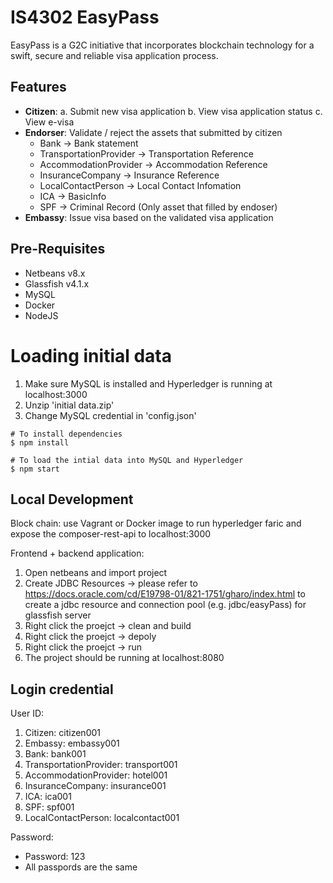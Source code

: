 # IS4302 EasyPass 

EasyPass is a G2C initiative that incorporates blockchain technology for a swift, secure and reliable visa application process.

## Features
- **Citizen**: 
    a. Submit new visa application 
    b. View visa application status
    c. View e-visa
- **Endorser**: Validate / reject the assets that submitted by citizen
    - Bank -> Bank statement
    - TransportationProvider -> Transportation Reference
    - AccommodationProvider -> Accommodation Reference 
    - InsuranceCompany -> Insurance Reference
    - LocalContactPerson -> Local Contact Infomation
    - ICA -> BasicInfo
    - SPF -> Criminal Record (Only asset that filled by endoser)
- **Embassy**: Issue visa based on the validated visa application

## Pre-Requisites
* Netbeans v8.x 
* Glassfish v4.1.x 
* MySQL 
* Docker
* NodeJS 

# Loading initial data
1. Make sure MySQL is installed and Hyperledger is running at localhost:3000
2. Unzip 'initial data.zip'
3. Change MySQL credential in 'config.json'
```shell
# To install dependencies 
$ npm install

# To load the intial data into MySQL and Hyperledger
$ npm start
```


## Local Development

Block chain: use Vagrant or Docker image to run hyperledger faric and expose the composer-rest-api to localhost:3000

Frontend + backend application: 
1. Open netbeans and import project 
2. Create JDBC Resources -> please refer to https://docs.oracle.com/cd/E19798-01/821-1751/gharo/index.html to create a jdbc resource and connection pool (e.g. jdbc/easyPass) for glassfish server
2. Right click the proejct -> clean and build
3. Right click the proejct -> depoly 
4. Right click the proejct -> run 
5. The project should be running at localhost:8080

## Login credential 
User ID: 
1. Citizen: citizen001
2. Embassy: embassy001
3. Bank: bank001
4. TransportationProvider: transport001
5. AccommodationProvider: hotel001
6. InsuranceCompany: insurance001
7. ICA: ica001
8. SPF: spf001
9. LocalContactPerson: localcontact001

Password:
* Password: 123
* All passpords are the same
